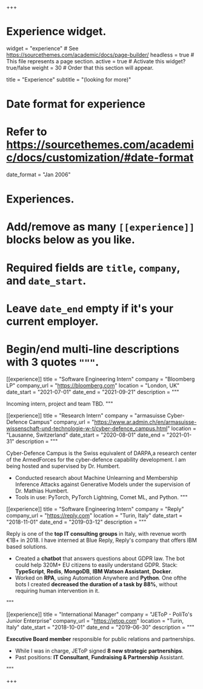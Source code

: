 +++
# Experience widget.
widget = "experience"  # See https://sourcethemes.com/academic/docs/page-builder/
headless = true  # This file represents a page section.
active = true  # Activate this widget? true/false
weight = 30  # Order that this section will appear.

title = "Experience"
subtitle = "(looking for more)"

# Date format for experience
#   Refer to https://sourcethemes.com/academic/docs/customization/#date-format
date_format = "Jan 2006"

# Experiences.
#   Add/remove as many `[[experience]]` blocks below as you like.
#   Required fields are `title`, `company`, and `date_start`.
#   Leave `date_end` empty if it's your current employer.
#   Begin/end multi-line descriptions with 3 quotes `"""`.
[[experience]]
  title = "Software Engineering Intern"
  company = "Bloomberg LP"
  company_url = "https://bloomberg.com"
  location = "London, UK"
  date_start = "2021-07-01"
  date_end = "2021-09-21"
  description = """

  Incoming intern, project and team TBD.
  """

[[experience]]
  title = "Research Intern"
  company = "armasuisse Cyber-Defence Campus"
  company_url = "https://www.ar.admin.ch/en/armasuisse-wissenschaft-und-technologie-w-t/cyber-defence_campus.html"
  location = "Lausanne, Switzerland"
  date_start = "2020-08-01"
  date_end = "2021-01-31"
  description = """

  Cyber-Defence Campus is the Swiss equivalent of DARPA,a research center of the ArmedForces for the cyber-defence capability development. I am being hosted and supervised by Dr. Humbert.

  * Conducted research about Machine Unlearning and Membership Inference Attacks against Generative Models under the supervision of Dr. Mathias Humbert.
  * Tools in use: PyTorch, PyTorch Lightning, Comet ML, and Python.
  """

[[experience]]
  title = "Software Engineering Intern"
  company = "Reply"
  company_url = "https://reply.com"
  location = "Turin, Italy"
  date_start = "2018-11-01"
  date_end = "2019-03-12"
  description = """

  Reply is one of the **top IT consulting groups** in Italy, with revenue worth €1B+ in 2018. I have interned at Blue Reply, Reply's company that offers IBM based solutions.
  
  * Created a **chatbot** that answers questions about GDPR law. The bot could help 320M+ EU citizens to easily understand GDPR. Stack: **TypeScript**, **Redis**, **MongoDB**, **IBM Watson Assistant**, **Docker**.
  * Worked on **RPA**, using Automation Anywhere and **Python**. One ofthe bots I created **decreased the duration of a task by 88%**, without requiring human intervention in it.

  """

[[experience]]
  title = "International Manager"
  company = "JEToP - PoliTo's Junior Enterprise"
  company_url = "https://jetop.com"
  location = "Turin, Italy"
  date_start = "2018-10-01"
  date_end = "2019-06-30"
  description = """

  **Executive Board member** responsible for public relations and partnerships.

  * While I was in charge, JEToP signed **8 new strategic partnerships**.
  * Past positions: **IT Consultant**, **Fundraising & Partnership** Assistant.

  """

+++
